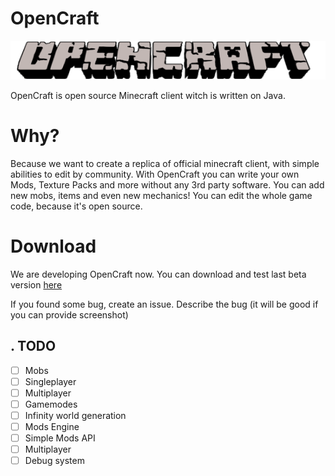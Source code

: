 # OpenCraft

![](images/logo.png) </br>

OpenCraft is open source Minecraft client witch is written on Java.

# Why?

Because we want to create a replica of official minecraft client, with simple abilities to edit by community.
With OpenCraft you can write your own Mods, Texture Packs and more without any 3rd party software.
You can add new mobs, items and even new mechanics! You can edit the whole game code, because it's open source.

# Download

We are developing OpenCraft now. You can download and test last beta version [here](https://github.com/Artingl/OpenCraft/releases)

If you found some bug, create an issue. Describe the bug (it will be good if you can provide screenshot)


## . TODO

- [ ] Mobs
- [ ] Singleplayer
- [ ] Multiplayer
- [ ] Gamemodes
- [ ] Infinity world generation
- [ ] Mods Engine
- [ ] Simple Mods API
- [ ] Multiplayer
- [ ] Debug system
